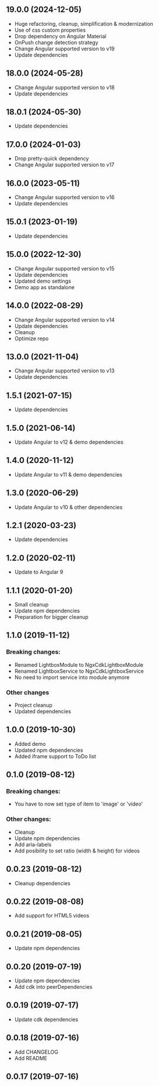 ## 19.0.0 (2024-12-05)

- Huge refactoring, cleanup, simplification & modernization
- Use of css custom properties
- Drop dependency on Angular Material
- OnPush change detection strategy
- Change Angular supported version to v19
- Update dependencies

## 18.0.0 (2024-05-28)

- Change Angular supported version to v18
- Update dependencies

## 18.0.1 (2024-05-30)

- Update dependencies

## 17.0.0 (2024-01-03)

- Drop pretty-quick dependency
- Change Angular supported version to v17

## 16.0.0 (2023-05-11)

- Change Angular supported version to v16
- Update dependencies

## 15.0.1 (2023-01-19)

- Update dependencies

## 15.0.0 (2022-12-30)

- Change Angular supported version to v15
- Update dependencies
- Updated demo settings
- Demo app as standalone

## 14.0.0 (2022-08-29)

- Change Angular supported version to v14
- Update dependencies
- Cleanup
- Optimize repo

## 13.0.0 (2021-11-04)

- Change Angular supported version to v13
- Update dependencies

## 1.5.1 (2021-07-15)

- Update dependencies

## 1.5.0 (2021-06-14)

- Update Angular to v12 & demo dependencies

## 1.4.0 (2020-11-12)

- Update Angular to v11 & demo dependencies

## 1.3.0 (2020-06-29)

- Update Angular to v10 & other dependencies

## 1.2.1 (2020-03-23)

- Update dependencies

## 1.2.0 (2020-02-11)

- Update to Angular 9

## 1.1.1 (2020-01-20)

- Small cleanup
- Update npm dependencies
- Preparation for bigger cleanup

## 1.1.0 (2019-11-12)

### Breaking changes:

- Renamed LightboxModule to NgxCdkLightboxModule
- Renamed LightboxService to NgxCdkLightboxService
- No need to import service into module anymore

### Other changes

- Project cleanup
- Updated dependencies

## 1.0.0 (2019-10-30)

- Added demo
- Updated npm dependencies
- Added iframe support to ToDo list

## 0.1.0 (2019-08-12)

### Breaking changes:

- You have to now set type of item to 'image' or 'video'

### Other changes:

- Cleanup
- Update npm dependencies
- Add aria-labels
- Add posibility to set ratio (width & height) for videos

## 0.0.23 (2019-08-12)

- Cleanup dependencies

## 0.0.22 (2019-08-08)

- Add support for HTML5 videos

## 0.0.21 (2019-08-05)

- Update npm dependencies

## 0.0.20 (2019-07-19)

- Update npm dependencies
- Add cdk into peerDependencies

## 0.0.19 (2019-07-17)

- Update cdk dependencies

## 0.0.18 (2019-07-16)

- Add CHANGELOG
- Add README

## 0.0.17 (2019-07-16)
